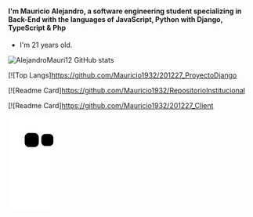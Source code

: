 #### I'm Mauricio Alejandro, a software engineering student specializing in Back-End with the languages ​​of JavaScript, Python with Django, TypeScript & Php

- I'm 21 years old.

![AlejandroMauri12 GitHub stats](https://github-readme-stats.vercel.app/api?username=AlejandroMauri12&show_icons=true&theme=transparent)

[![Top Langs]https://github.com/Mauricio1932/201227_ProyectoDjango

[![Readme Card]https://github.com/Mauricio1932/RepositorioInstitucional

[![Readme Card]https://github.com/Mauricio1932/201227_Client


 ![Snake animation](https://github.com/rafaballerini/rafaballerini/blob/output/github-contribution-grid-snake.svg)
